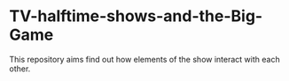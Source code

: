 # TV-halftime-shows-and-the-Big-Game
This repository aims find out how elements of the show interact with each other.
